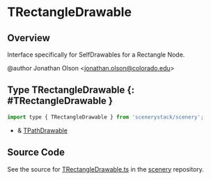 # TRectangleDrawable

## Overview

Interface specifically for SelfDrawables for a Rectangle Node.

@author Jonathan Olson &lt;jonathan.olson@colorado.edu&gt;

## Type TRectangleDrawable {: #TRectangleDrawable }


```js
import type { TRectangleDrawable } from 'scenerystack/scenery';
```
- &amp; [TPathDrawable](../scenery/TPathDrawable.md)




## Source Code

See the source for [TRectangleDrawable.ts](https://github.com/phetsims/scenery/blob/main/js/display/drawables/TRectangleDrawable.ts) in the [scenery](https://github.com/phetsims/scenery) repository.

